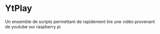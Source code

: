 # YtPlay
Un ensemble de scripts permettant de rapidement lire une vidéo provenant de youtube sur raspberry pi
